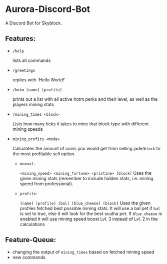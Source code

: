# Aurora-Discord-Bot
A Discord Bot for Skyblock.

## Features:
* `/help`

  lists all commands
  
* `/greetings`

  replies with 'Hello World!'

* `/hotm [name] [profile]`

  prints out a list with all active hotm perks and their level, as well as the players mining stats


* `/mining_times <block>`

  Lists how many ticks it takes to mine that block type with different mining speeds
 
* `mining_profits <mode>`

  Calculates the amount of coins you would get from selling jade/`block` to the most profitable sell option.

  * `manual`:
  
    `<mining_speed> <mining_fortune> <pristine> [block]` Uses the given mining stats (remember to include hidden stats, i.e. mining speed from professional).
  
  * `profile`:
  
    `[name] [profile] [bal] [blue_cheese] [block]` Uses the given profiles fetched best possible mining stats. It will use a bal pet if `bal` is set to true, else it     will look for the best scatha pet. If `blue_cheese` is enabled it will use mining speed boost Lvl. 3 instead of Lvl. 2 in the calculations
    
    
## Feature-Queue:
* changing the output of `mining_times` based on fetched mining speed
* new commands
